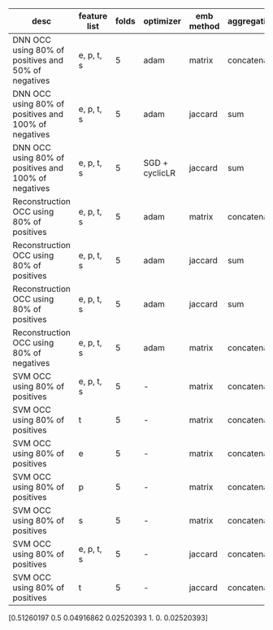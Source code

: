 | desc | feature list | folds | optimizer | emb method | aggregation | batch size | epoch | dropout | LR | accuracy | auc | f1 | aupr | recall | specificity | precision | 
|-|-|-|-|-|-|-|-|-|-|-|-|--|-|-|-|-|
| DNN OCC using 80% of positives and 50% of negatives | e, p, t, s | 5 | adam | matrix | concatenate | 64 | 50 | 0.4 | 0.001 | 21.4 % | 48.5% | 34.1% | 45.9% | 99.1% | 13.2% | 20.6%
| DNN OCC using 80% of positives and 100% of negatives | e, p, t, s | 5 | adam | jaccard | sum  | 64 | 50 | 0.4 | 0.0005 | 26.7% | 49.6% | 5% | 3% | 75.7% | 25.4% | 2.8% |
| DNN OCC using 80% of positives and 100% of negatives | e, p, t, s | 5 | SGD + cyclicLR | jaccard | sum  | 64 | 50 | 0.4 | 0.1 | 2.5% | 50% | 4.9% | 51.2% | 100% | 0% | 2.5% |
| Reconstruction OCC using 80% of positives | e, p, t, s | 5 | adam | matrix |concatenate | 64 | 50 | 0.4 | 0.001 | 91.7% | 65.9% | 10.3% | 5.6% | 19% | 93.6% | 7.1%
| Reconstruction OCC using 80% of positives | e, p, t, s | 5 | adam | jaccard | sum | 64 | 50 | 0.4 | 0.001 | 89.4% | 62.5% | 9.6% | 4.8% | 22.3% | 91.1% | 6.4%
| Reconstruction OCC using 80% of positives | e, p, t, s | 5 | adam | jaccard | sum | 64 | 50 | 0.4 | 0.0001 | 83.5% | 57.1% | 6.6% | 3.9% | 22.7% | 85.1% | 3.9%
| Reconstruction OCC using 80% of negatives | e, p, t, s | 5 | adam | matrix |concatenate| 64 | 50 | 0.4 | 0.001 | 39.7% | 52.1% | 56.3% | 40.2% | 99.2% | 1.3% | 39.3% |
| SVM OCC using 80% of positives | e, p, t, s | 5 | - | matrix | concatenate |  - | - | - | - | 6.1% | - | 5% | - | 98.8% | 3.7% | 2.5% 
| SVM OCC using 80% of positives | t | 5 | - | matrix | concatenate | - | - | - | - | 10.1% | - | 5.2% | - | 98.1% | 7.8% | 2.6% 
| SVM OCC using 80% of positives | e | 5 | - | matrix | concatenate | - | - | - | - | 6.9% | - | 5% | - | 98.6% | 4.5% | 2.6% 
| SVM OCC using 80% of positives | p | 5 | - | matrix | concatenate | - | - | - | - | 9% | - | 5.1% | - | 98.3% | 6.7% | 2.6% 
| SVM OCC using 80% of positives | s | 5 | - | matrix | concatenate | - | - | - | - | 6% | - | 5% | - | 98.8% | 3.6% | 2.5% 
| SVM OCC using 80% of positives | e, p, t, s | 5 | - | jaccard | concatenate | - | - | - | - | 4.8% | - | 4.9% | - | 98.8% | 2.4% | 2.5% 
| SVM OCC using 80% of positives | t | 5 | - | jaccard | concatenate | - | - | - | - | 5.6% | - | 5% | - | 98.6% | 3.1% | 2.5%

[0.51260197  0.5  0.04916862   0.02520393    1.   0.    0.02520393]